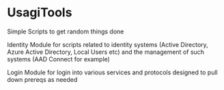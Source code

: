 # UsagiTools
Simple Scripts to get random things done

Identity
	Module for scripts related to identity systems (Active Directory, Azure Active Directory, Local Users etc) and the management of such systems (AAD Connect for example)
  
Login
	Module for login into various services and protocols designed to pull down prereqs as needed
